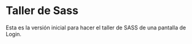 # Taller de Sass

Esta es la versión inicial para hacer el taller de SASS de una pantalla de Login.

